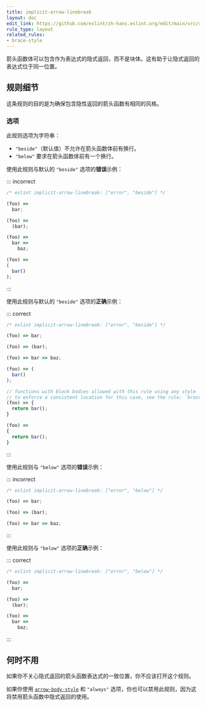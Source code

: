 ```yaml
---
title: implicit-arrow-linebreak
layout: doc
edit_link: https://github.com/eslint/zh-hans.eslint.org/edit/main/src/rules/implicit-arrow-linebreak.md
rule_type: layout
related_rules:
- brace-style
---
```


箭头函数体可以包含作为表达式的隐式返回，而不是块体。这有助于让隐式返回的表达式位于同一位置。

## 规则细节

这条规则的目的是为确保包含隐性返回的箭头函数有相同的风格。

### 选项

此规则选项为字符串：

* `"beside"`（默认值）不允许在箭头函数体前有换行。
* `"below"` 要求在箭头函数体前有一个换行。

使用此规则与默认的 `"beside"` 选项的**错误**示例：

::: incorrect

```js
/* eslint implicit-arrow-linebreak: ["error", "beside"] */

(foo) =>
  bar;

(foo) =>
  (bar);

(foo) =>
  bar =>
    baz;

(foo) =>
(
  bar()
);
```

:::

使用此规则与默认的 `"beside"` 选项的**正确**示例：

::: correct

```js
/* eslint implicit-arrow-linebreak: ["error", "beside"] */

(foo) => bar;

(foo) => (bar);

(foo) => bar => baz;

(foo) => (
  bar()
);

// functions with block bodies allowed with this rule using any style
// to enforce a consistent location for this case, see the rule: `brace-style`
(foo) => {
  return bar();
}

(foo) =>
{
  return bar();
}
```

:::

使用此规则与 `"below"` 选项的**错误**示例：

::: incorrect

```js
/* eslint implicit-arrow-linebreak: ["error", "below"] */

(foo) => bar;

(foo) => (bar);

(foo) => bar => baz;
```

:::

使用此规则与 `"below"` 选项的**正确**示例：

::: correct

```js
/* eslint implicit-arrow-linebreak: ["error", "below"] */

(foo) =>
  bar;

(foo) =>
  (bar);

(foo) =>
  bar =>
    baz;
```

:::

## 何时不用

如果你不关心隐式返回的箭头函数表达式的一致位置，你不应该打开这个规则。

如果你使用 [`arrow-body-style`](arrow-body-style) 和 `"always"` 选项，你也可以禁用此规则，因为这将禁用箭头函数中隐式返回的使用。
